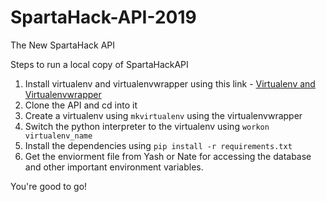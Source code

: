 # SpartaHack-API-2019
The New SpartaHack API

Steps to run a local copy of SpartaHackAPI

1. Install virtualenv and virtualenvwrapper using this link - [Virtualenv and Virtualenvwrapper](http://docs.python-guide.org/en/latest/dev/virtualenvs/)
2. Clone the API and cd into it
3. Create a virtualenv using `mkvirtualenv` using the virtualenvwrapper
4. Switch the python interpreter to the virtualenv using `workon virtualenv_name` 
5. Install the dependencies using `pip install -r requirements.txt`
6. Get the enviorment file from Yash or Nate for accessing the database and other important environment variables.

You're good to go!
